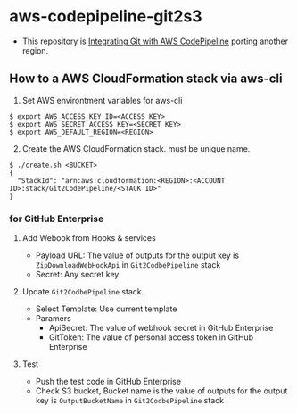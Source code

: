 # aws-codepipeline-git2s3

- This repository is [Integrating Git with AWS CodePipeline](https://aws.amazon.com/blogs/devops/integrating-git-with-aws-codepipeline/) porting another region.

## How to a AWS CloudFormation stack via aws-cli

1. Set AWS environtment variables for aws-cli
  ```
$ export AWS_ACCESS_KEY_ID=<ACCESS KEY>
$ export AWS_SECRET_ACCESS_KEY=<SECRET KEY>
$ export AWS_DEFAULT_REGION=<REGION>
  ```

2. Create the AWS CloudFormation stack. <BUCKET> must be unique name.
  ```
$ ./create.sh <BUCKET>
  {
    "StackId": "arn:aws:cloudformation:<REGION>:<ACCOUNT ID>:stack/Git2CodePipeline/<STACK ID>"
  }
  ```

### for GitHub Enterprise

1. Add Webook from Hooks & services
   - Payload URL: The value of outputs for the output key is `ZipDownloadWebHookApi` in `Git2CodbePipeline` stack
   - Secret: Any secret key

2. Update `Git2CodbePipeline` stack.
   - Select Template: Use current template
   - Paramers
       - ApiSecret: The value of webhook secret in GitHub Enterprise
       - GitToken: The value of personal access token in GitHub Enterprise

3. Test
   - Push the test code in GitHub Enterprise
   - Check S3 bucket, Bucket name is the value of outputs for the output key is `OutputBucketName` in `Git2CodbePipeline` stack
